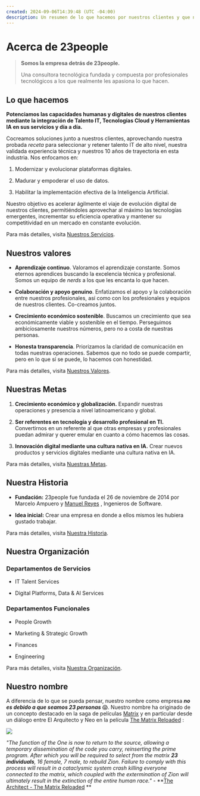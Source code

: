 ```yaml
---
created: 2024-09-06T14:39:48 (UTC -04:00)
description: Un resumen de lo que hacemos por nuestros clientes y que nos define como un equipo-empresa.
---
```


# Acerca de 23people

> **Somos la empresa detrás de 23people.**
>
> Una consultora tecnológica fundada y compuesta por profesionales tecnológicos a los que realmente les apasiona lo que hacen.

## Lo que hacemos

**Potenciamos las capacidades humanas y digitales de nuestros clientes mediante la integración de Talento IT, Tecnologías Cloud y Herramientas IA en sus servicios y día a día.**

Cocreamos soluciones junto a nuestros clientes, aprovechando nuestra probada _receta_ para seleccionar y retener talento IT de alto nivel, nuestra validada experiencia técnica y nuestros 10 años de trayectoria en esta industria. Nos enfocamos en:

1. Modernizar y evolucionar plataformas digitales.

2. Madurar y empoderar el uso de datos.

3. Habilitar la implementación efectiva de la Inteligencia Artificial.

Nuestro objetivo es acelerar ágilmente el viaje de evolución digital de nuestros clientes, permitiéndoles aprovechar al máximo las tecnologías emergentes, incrementar su eficiencia operativa y mantener su competitividad en un mercado en constante evolución.

Para más detalles, visita [Nuestros Servicios](https://manual.23people.io/es/articles/8792344-nuestros-servicios).

## Nuestros valores

* **Aprendizaje continuo**. Valoramos el aprendizaje constante. Somos eternos aprendices buscando la excelencia técnica y profesional. Somos un equipo de _nerds_ a los que les encanta lo que hacen.

* **Colaboración y apoyo genuino**. Enfatizamos el apoyo y la colaboración entre nuestros profesionales, así como con los profesionales y equipos de nuestros clientes. Co-creamos juntos.

* **Crecimiento económico sostenible**. Buscamos un crecimiento que sea económicamente viable y sostenible en el tiempo. Perseguimos ambiciosamente nuestros números, pero no a costa de nuestras personas.

* **Honesta transparencia**. Priorizamos la claridad de comunicación en todas nuestras operaciones. Sabemos que no todo se puede compartir, pero en lo que sí se puede, lo hacemos con honestidad.

Para más detalles, visita [Nuestros Valores](https://manual.23people.io/es/articles/8792601-valores).

## Nuestras Metas

1. **Crecimiento económico y globalización.** Expandir nuestras operaciones y presencia a nivel latinoamericano y global.

2. **Ser referentes en tecnología y desarrollo profesional en TI.** Convertirnos en un referente al que otras empresas y profesionales puedan admirar y querer emular en cuanto a cómo hacemos las cosas.

3. **Innovación digital mediante una cultura nativa en IA.** Crear nuevos productos y servicios digitales mediante una cultura nativa en IA.

Para más detalles, visita [Nuestras Metas](https://manual.23people.io/es/articles/9014518-vision-y-metas).

## Nuestra Historia

* **Fundación:** 23people fue fundada el 26 de noviembre de 2014 por Marcelo Ampuero y [Manuel Reyes](https://github.com/manu-reyes-23p)
    , Ingenieros de Software.

* **Idea inicial:** Crear una empresa en donde a ellos mismos les hubiera gustado trabajar.

Para más detalles, visita [Nuestra Historia](https://manual.23people.io/es/articles/9014518-vision-y-metas).

## Nuestra Organización

### Departamentos de Servicios

* IT Talent Services

* Digital Platforms, Data & AI Services

### Departamentos Funcionales

* People Growth

* Marketing & Strategic Growth

* Finances

* Engineering

Para más detalles, visita [Nuestra Organización](https://manual.23people.io/es/articles/8826527-organizacion).

## Nuestro nombre

A diferencia de lo que se pueda pensar, nuestro nombre como empresa **_no es debido a que seamos 23 personas_** 😱. Nuestro nombre ha originado de un concepto destacado en la saga de películas [Matrix](https://es.wikipedia.org/wiki/Matrix)
 y en particular desde un diálogo entre El Arquitecto y Neo en la película [The Matrix Reloaded](https://www.imdb.com/title/tt0234215/?ref_=fn_al_tt_3)
:

[![](https://23people-spa.intercom-attachments-1.com/i/o/847573945/b337e6a596acedf6014f0123/41ba599-thumbnail.jpg?expires=1725231600&signature=67fdf1633407a47a5c34fc045b80439968be51d5e0caab19b6ed6a073514f847&req=fCQgE859lIVaFb4f3HP0gHmSRkbpXjlnecYajltTq8JqxZJYborsc0Y2U%2FmE%0ALudzFj7N%2FXdi9WM86g%3D%3D%0A)](https://23people-spa.intercom-attachments-1.com/i/o/847573945/b337e6a596acedf6014f0123/41ba599-thumbnail.jpg?expires=1725231600&signature=67fdf1633407a47a5c34fc045b80439968be51d5e0caab19b6ed6a073514f847&req=fCQgE859lIVaFb4f3HP0gHmSRkbpXjlnecYajltTq8JqxZJYborsc0Y2U%2FmE%0ALudzFj7N%2FXdi9WM86g%3D%3D%0A)

_"The function of the One is now to return to the source, allowing a temporary dissemination of the code you carry, reinserting the prime program. After which you will be required to select from the matrix **23 individuals**, 16 female, 7 male, to rebuild Zion. Failure to comply with this process will result in a cataclysmic system crash killing everyone connected to the matrix, which coupled with the extermination of Zion will ultimately result in the extinction of the entire human race." -_ **[The Architect - The Matrix Reloaded](https://www.youtube.com/watch?v=LN8EE5JxSGQ)
**
